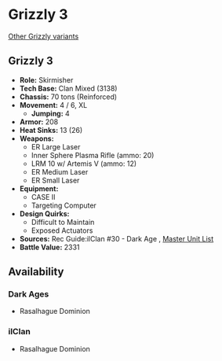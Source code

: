 # Grizzly 3 

[Other Grizzly variants](../grizzly.md) 

## Grizzly 3 

- **Role:** Skirmisher 
- **Tech Base:** Clan Mixed (3138) 
- **Chassis:** 70 tons (Reinforced) 
- **Movement:** 4 / 6, XL 
  - **Jumping:** 4 
- **Armor:** 208 
- **Heat Sinks:** 13 (26) 
- **Weapons:** 
  - ER Large Laser 
  - Inner Sphere Plasma Rifle (ammo: 20) 
  - LRM 10 w/ Artemis V (ammo: 12) 
  - ER Medium Laser 
  - ER Small Laser 
- **Equipment:** 
  - CASE II 
  - Targeting Computer 
- **Design Quirks:** 
  - Difficult to Maintain 
  - Exposed Actuators 
- **Sources:** Rec Guide:ilClan #30 - Dark Age , [Master Unit List](http://masterunitlist.info/Unit/Details/9432) 
- **Battle Value:** 2331 

## Availability 

### Dark Ages 

- Rasalhague Dominion 

### ilClan 

- Rasalhague Dominion 

